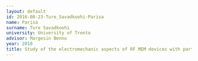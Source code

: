 ```yaml
---
layout: default 
id: 2016-08-23-Ture_Savadkoohi-Parisa
name: Parisa
surname: Ture Savadkoohi
university: University of Trento
advisor: Margesin Benno
year: 2010
title: Study of the electromechanic aspects of RF MEM devices with particular emphasis on the dynamic behavior for the case of RF MEM switches and tuneable capacitors
---
```

